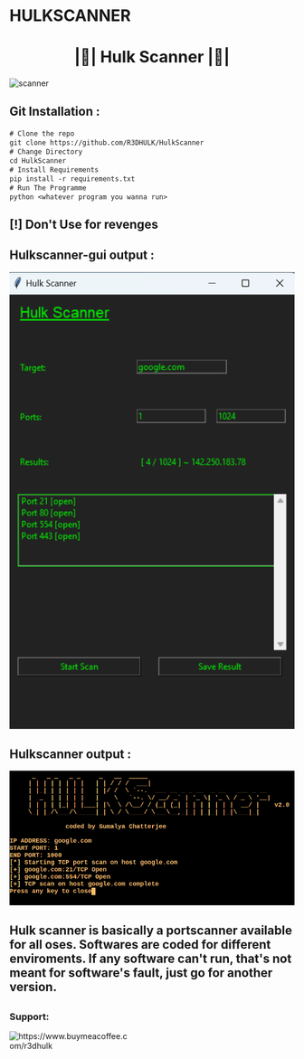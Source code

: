 # HULKSCANNER
# <div align="center">|👾| Hulk Scanner |👾|</div> 
<img align="center" alt='scanner' src='https://github.com/R3DHULK/HulkScanner/blob/main/scanner.gif'>


##
## Git Installation :
```
# Clone the repo
git clone https://github.com/R3DHULK/HulkScanner
# Change Directory
cd HulkScanner
# Install Requirements
pip install -r requirements.txt
# Run The Programme
python <whatever program you wanna run>
```
##
## [!] Don't Use for revenges
##
## Hulkscanner-gui output :
![](hulkscanner-gui.png)
## Hulkscanner output :
![](hulkscanner.png)
## Hulk scanner is basically a portscanner available for all oses. Softwares are coded for different enviroments. If any software can't run, that's not meant for software's fault, just go for another version. 

##
<h3 align="left">Support:</h3>
<p><a href="https://www.buymeacoffee.com/https://www.buymeacoffee.com/r3dhulk"> <img align="left" src="https://cdn.buymeacoffee.com/buttons/v2/default-yellow.png" height="50" width="210" alt="https://www.buymeacoffee.com/r3dhulk" /></a></p><br><br>
